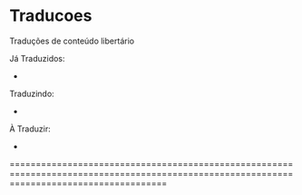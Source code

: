 # Traducoes
Traduções de conteúdo libertário



Já Traduzidos:

-

Traduzindo:

-

À Traduzir:

-

==========================================================================================================================================
